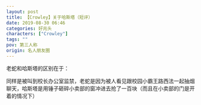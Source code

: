 ```yaml
---
layout: post
title: 【Crowley】关于哈斯塔（短评）
date: 2019-08-30 06:46
categories: 好兆头
characters: ["Crowley"]
tags: ""
pov: 第三人称
origin: 名人朋友圈
---
```


老蛇和哈斯塔的区别在于：

同样是被叫到校长办公室监禁，老蛇是因为被人看见跟校园小霸王路西法一起抽烟聊天，哈斯塔是用锤子砸碎小卖部的窗冲进去抢了一百块（而且在小卖部的门是开着的情况下）
